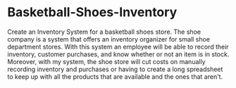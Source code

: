 # Basketball-Shoes-Inventory
Create an Inventory System for a basketball shoes store. 
The shoe company is a system that offers an inventory organizer for small shoe department stores. With this system an employee will be able to record their inventory, customer purchases, and know whether or not an item is in stock. Moreover, with my system, the shoe store will cut costs on manually recording inventory and purchases or having to create a long spreadsheet to keep up with all the products that are available and the ones that aren't. 
